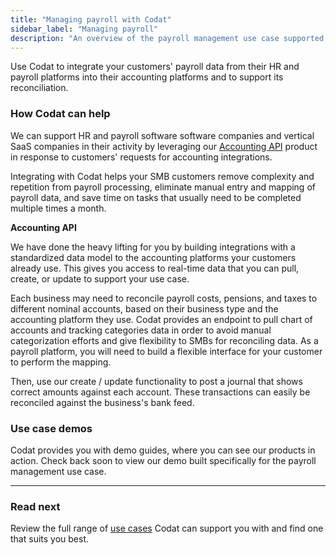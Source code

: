 ```yaml
---
title: "Managing payroll with Codat"
sidebar_label: "Managing payroll"
description: "An overview of the payroll management use case supported by Codat"
---
```


Use Codat to integrate your customers' payroll data from their HR and payroll platforms into their accounting platforms and to support its reconciliation.

### How Codat can help

We can support HR and payroll software software companies and vertical SaaS companies in their activity by leveraging our [Accounting API](/accounting-api/overview) product in response to customers' requests for accounting integrations. 

Integrating with Codat helps your SMB customers remove complexity and repetition from payroll processing, eliminate manual entry and mapping of payroll data, and save time on tasks that usually need to be completed multiple times a month. 

**Accounting API**

We have done the heavy lifting for you by building integrations with a standardized data model to the accounting platforms your customers already use. This gives you access to real-time data that you can pull, create, or update to support your use case.

Each business may need to reconcile payroll costs, pensions, and taxes to different nominal accounts, based on their business type and the accounting platform they use. Codat provides an endpoint to pull chart of accounts and tracking categories data in order to avoid manual categorization efforts and give flexibility to SMBs for reconciling data. As a payroll platform, you will need to build a flexible interface for your customer to perform the mapping.  

Then, use our create / update functionality to post a journal that shows correct amounts against each account. These transactions can easily be reconciled against the business's bank feed.

### Use case demos

Codat provides you with demo guides, where you can see our products in action. Check back soon to view our demo built specifically for the payroll management use case.

---

### Read next

Review the full range of [use cases](/usecases/overview) Codat can support you with and find one that suits you best.